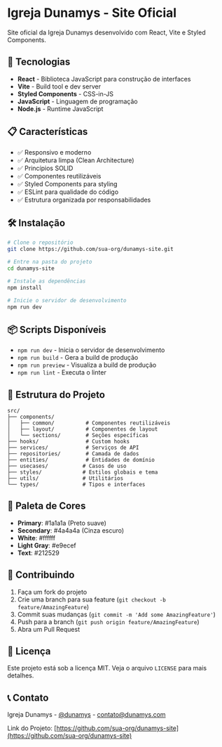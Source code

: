 # Igreja Dunamys - Site Oficial

Site oficial da Igreja Dunamys desenvolvido com React, Vite e Styled Components.

## 🚀 Tecnologias

- **React** - Biblioteca JavaScript para construção de interfaces
- **Vite** - Build tool e dev server
- **Styled Components** - CSS-in-JS
- **JavaScript** - Linguagem de programação
- **Node.js** - Runtime JavaScript

## 📋 Características

- ✅ Responsivo e moderno
- ✅ Arquitetura limpa (Clean Architecture)
- ✅ Princípios SOLID
- ✅ Componentes reutilizáveis
- ✅ Styled Components para styling
- ✅ ESLint para qualidade do código
- ✅ Estrutura organizada por responsabilidades

## 🛠️ Instalação

```bash
# Clone o repositório
git clone https://github.com/sua-org/dunamys-site.git

# Entre na pasta do projeto
cd dunamys-site

# Instale as dependências
npm install

# Inicie o servidor de desenvolvimento
npm run dev
```

## 📦 Scripts Disponíveis

- `npm run dev` - Inicia o servidor de desenvolvimento
- `npm run build` - Gera a build de produção
- `npm run preview` - Visualiza a build de produção
- `npm run lint` - Executa o linter

## 📁 Estrutura do Projeto

```
src/
├── components/
│   ├── common/          # Componentes reutilizáveis
│   ├── layout/          # Componentes de layout
│   └── sections/        # Seções específicas
├── hooks/               # Custom hooks
├── services/            # Serviços de API
├── repositories/        # Camada de dados
├── entities/            # Entidades de domínio
├── usecases/           # Casos de uso
├── styles/             # Estilos globais e tema
├── utils/              # Utilitários
└── types/              # Tipos e interfaces
```

## 🎨 Paleta de Cores

- **Primary**: #1a1a1a (Preto suave)
- **Secondary**: #4a4a4a (Cinza escuro)
- **White**: #ffffff
- **Light Gray**: #e9ecef
- **Text**: #212529

## 🤝 Contribuindo

1. Faça um fork do projeto
2. Crie uma branch para sua feature (`git checkout -b feature/AmazingFeature`)
3. Commit suas mudanças (`git commit -m 'Add some AmazingFeature'`)
4. Push para a branch (`git push origin feature/AmazingFeature`)
5. Abra um Pull Request

## 📄 Licença

Este projeto está sob a licença MIT. Veja o arquivo `LICENSE` para mais detalhes.

## 📞 Contato

Igreja Dunamys - [@dunamys](https://instagram.com/dunamys) - contato@dunamys.com

Link do Projeto: [https://github.com/sua-org/dunamys-site](https://github.com/sua-org/dunamys-site)